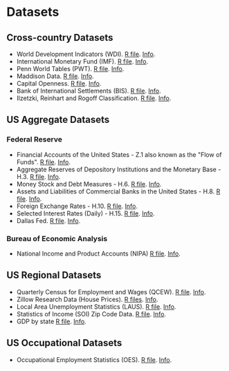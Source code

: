 # Datasets

## Cross-country Datasets

* World Development Indicators (WDI). [R file](world-bank/wdi/wdi.R). [Info](http://databank.worldbank.org/data/reports.aspx?source=world-development-indicators).
* International Monetary Fund (IMF). [R file](imf/imf.R). [Info](http://www.imf.org/en/Data#data).
* Penn World Tables (PWT). [R file](pwt/pwt.R). [Info](https://www.rug.nl/ggdc/productivity/pwt/).
* Maddison Data. [R file](maddison/maddison.R). [Info](https://www.rug.nl/ggdc/historicaldevelopment/maddison/releases/maddison-project-database-2018).
* Capital Openness. [R file](kaopen/kaopen.R). [Info](http://web.pdx.edu/~ito).
* Bank of International Settlements (BIS). [R file](bis/bis.R). [Info](https://www.bis.org/statistics/full_data_sets.htm).
* Ilzetzki, Reinhart and Rogoff Classification. [R file](bis/bis.R). [Info](http://www.carmenreinhart.com/data/browse-by-topic/topics/11/).

## US Aggregate Datasets

### Federal Reserve

* Financial Accounts of the United States - Z.1 also known as the "Flow of Funds". [R file](frb/z1/z1.R). [Info](https://www.federalreserve.gov/releases/z1/).
* Aggregate Reserves of Depository Institutions and the Monetary Base - H.3. [R file](frb/h3/h3.R). [Info](https://www.federalreserve.gov/releases/h3/).
* Money Stock and Debt Measures - H.6. [R file](frb/h6/h6.R). [Info](https://www.federalreserve.gov/releases/h6/).
* Assets and Liabilities of Commercial Banks in the United States - H.8. [R file](frb/h8/h8.R). [Info](https://www.federalreserve.gov/releases/h8/).
* Foreign Exchange Rates - H.10. [R file](frb/h10/h10.R). [Info](https://www.federalreserve.gov/releases/h10/).
* Selected Interest Rates (Daily) - H.15. [R file](frb/h15/h15.R). [Info](https://www.federalreserve.gov/releases/h15/).
* Dallas Fed. [R file](frb/dallas/dallas.R). [Info](https://www.dallasfed.org/institute/houseprice#tab2).

### Bureau of Economic Analysis

* National Income and Product Accounts (NIPA) [R file](bea/nipa/nipa.R). [Info](https://www.bea.gov/iTable/index_nipa.cfm).

## US Regional Datasets

* Quarterly Census for Employment and Wages (QCEW). [R file](bls/qcew/qcew.R). [Info](https://www.bls.gov/cew/).
* Zillow Research Data (House Prices). [R files](zillow). [Info](https://www.zillow.com/research/data/).
* Local Area Unemployment Statistics (LAUS). [R file](bls/laus/laus.R). [Info](https://www.bls.gov/lau/).
* Statistics of Income (SOI) Zip Code Data. [R file](irs/soi/soi.R). [Info](http://www.nber.org/tax-stats/zipcode/).
* GDP by state [R file](bea/nipa/nipa.R). [Info](https://www.bea.gov/regional/downloadzip.cfm).

## US Occupational Datasets

* Occupational Employment Statistics (OES). [R file](bls/oes/oes.R). [Info](https://www.bls.gov/oes/).
